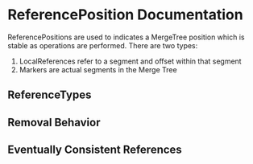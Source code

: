 # ReferencePosition Documentation

ReferencePositions are used to indicates a MergeTree position which is stable as operations are performed. There are two types:
1. LocalReferences refer to a segment and offset within that segment
2. Markers are actual segments in the Merge Tree

## ReferenceTypes

## Removal Behavior

## Eventually Consistent References
